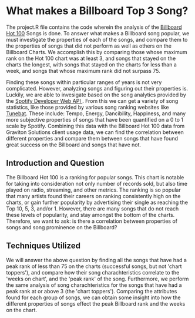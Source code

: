 # What makes a Billboard Top 3 Song?
 The project.R file contains the code wherein the analysis of the <a href = https://www.billboard.com/charts/hot-100/>Billboard Hot 100</a> Songs is done. To answer what makes a Billboard song popular, we must investigate the properties of each of the songs, and compare them to the properties of songs that did not perform as well as others on the Billboard Charts. We accomplish this by comparing those whose maximum rank on the Hot 100 chart was at least 3, and songs that stayed on the charts the longest, with songs that stayed on the charts for less than a week, and songs that whose maximum rank did not surpass 75.

 Finding these songs within particular ranges of years is not very complicated. However, analyzing songs and figuring out their properties is. Luckily, we are able to 
invesigate based on the song analytics provided by the <a href=https://developer.spotify.com/documentation/web-api/reference/#/operations/get-playlist> Spotify Developer Web API </a>. From this we can get a variety of song statistics, like those provided by various song ranking websites like <a href=https://tunebat.com/> Tunebat</a>. These include: Tempo, Energy, Dancibility, Happiness, and many more subjective properties of songs that have been quantified on a 0 to 1 scale by Spotify. Combining this data with the Billboard Hot 100 data from Graviton Solutions client usage data, we can find the correlation between different properties and compare them between songs that have found great success on the Billboard and songs that have not. 


## Introduction and Question
The Billboard Hot 100 is a ranking for popular songs. This chart is notable for taking into consideration not only number of records sold, but also time played on radio, streaming, and other metrics. The ranking is so popular that many artists found their careers on ranking consistently high on the charts, or gain further popularity by advertising their single as reaching the Top 10, 5, 3, and/or 1. However, there are many songs that do not reach these levels of popularity, and stay amongst the bottom of the charts. Therefore, we want to ask: is there a correlation between properties of songs and song prominence on the Billboard?

## Techniques Utilized
We will answer the above question by finding all the songs that have had a peak rank of less than 75 on the charts (successful songs, but not 'chart toppers'), and compare how their song charachteristics correlate to the 'weeks on chart', and the 'peak rank' of the song. Furthermore, we perform the same analysis of song charachteristics for the songs that have had a peak rank at or above 3 (the 'chart toppers'). Comparing the attributes found for each group of songs, we can obtain some insight into how the different properties of songs effect the peak Billboard rank and the weeks on the chart.

<!-- 
## Analyzing the Chart Musical Trends-- 
 *See behavior of musical charachterstics on charts over time, just for baseline. 
## Analyzing Bottom of Charts--
 * Songs that have not broken the peaks, what are their attributes over the years?
 * What are some commonalities between their properties?
 * Show Correlation table and graphs, Show change in correlations over years, or 
something over the years.

## Analyzing the top of Charts--
* Songs that have broken the 3 peak, what are their attributes over the years. What are some Commonalities?
* Correlation Table from section, show change over the years. 

## Takeaway
We can see that while correlation doesnt reflect causation--it's highly likely that the music is 

## Future Works
Extend by being able to abstact to other critical playlists, and incoporate an AI to try and predict what types of songs will be popular in the future?




-->



